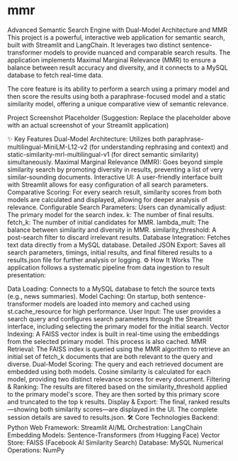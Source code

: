 # mmr
Advanced Semantic Search Engine with Dual-Model Architecture and MMR
This project is a powerful, interactive web application for semantic search, built with Streamlit and LangChain. It leverages two distinct sentence-transformer models to provide nuanced and comparable search results. The application implements Maximal Marginal Relevance (MMR) to ensure a balance between result accuracy and diversity, and it connects to a MySQL database to fetch real-time data.

The core feature is its ability to perform a search using a primary model and then score the results using both a paraphrase-focused model and a static similarity model, offering a unique comparative view of semantic relevance.

Project Screenshot Placeholder
(Suggestion: Replace the placeholder above with an actual screenshot of your Streamlit application)

✨ Key Features
Dual-Model Architecture: Utilizes both paraphrase-multilingual-MiniLM-L12-v2 (for understanding rephrasing and context) and static-similarity-mrl-multilingual-v1 (for direct semantic similarity) simultaneously.
Maximal Marginal Relevance (MMR): Goes beyond simple similarity search by promoting diversity in results, preventing a list of very similar-sounding documents.
Interactive UI: A user-friendly interface built with Streamlit allows for easy configuration of all search parameters.
Comparative Scoring: For every search result, similarity scores from both models are calculated and displayed, allowing for deeper analysis of relevance.
Configurable Search Parameters: Users can dynamically adjust:
The primary model for the search index.
k: The number of final results.
fetch_k: The number of initial candidates for MMR.
lambda_mult: The balance between similarity and diversity in MMR.
similarity_threshold: A post-search filter to discard irrelevant results.
Database Integration: Fetches text data directly from a MySQL database.
Detailed JSON Export: Saves all search parameters, timings, initial results, and final filtered results to a results.json file for further analysis or logging.
⚙️ How It Works
The application follows a systematic pipeline from data ingestion to result presentation:

Data Loading: Connects to a MySQL database to fetch the source texts (e.g., news summaries).
Model Caching: On startup, both sentence-transformer models are loaded into memory and cached using st.cache_resource for high performance.
User Input: The user provides a search query and configures search parameters through the Streamlit interface, including selecting the primary model for the initial search.
Vector Indexing: A FAISS vector index is built in real-time using the embeddings from the selected primary model. This process is also cached.
MMR Retrieval: The FAISS index is queried using the MMR algorithm to retrieve an initial set of fetch_k documents that are both relevant to the query and diverse.
Dual-Model Scoring: The query and each retrieved document are embedded using both models. Cosine similarity is calculated for each model, providing two distinct relevance scores for every document.
Filtering & Ranking: The results are filtered based on the similarity_threshold applied to the primary model's score. They are then sorted by this primary score and truncated to the top k results.
Display & Export: The final, ranked results—showing both similarity scores—are displayed in the UI. The complete session details are saved to results.json.
🛠️ Core Technologies
Backend: Python
Web Framework: Streamlit
AI/ML Orchestration: LangChain
Embedding Models: Sentence-Transformers (from Hugging Face)
Vector Store: FAISS (Facebook AI Similarity Search)
Database: MySQL
Numerical Operations: NumPy
